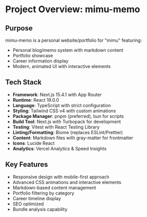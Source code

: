 # Project Overview: mimu-memo

## Purpose
mimu-memo is a personal website/portfolio for "mimu" featuring:
- Personal blog/memo system with markdown content
- Portfolio showcase
- Career information display
- Modern, animated UI with interactive elements

## Tech Stack
- **Framework**: Next.js 15.4.1 with App Router
- **Runtime**: React 19.0.0
- **Language**: TypeScript with strict configuration
- **Styling**: Tailwind CSS v4 with custom animations
- **Package Manager**: pnpm (preferred), bun for scripts
- **Build Tool**: Next.js with Turbopack for development
- **Testing**: Vitest with React Testing Library
- **Linting/Formatting**: Biome (replaces ESLint/Prettier)
- **Content**: Markdown files with gray-matter for frontmatter
- **Icons**: Lucide React
- **Analytics**: Vercel Analytics & Speed Insights

## Key Features
- Responsive design with mobile-first approach
- Advanced CSS animations and interactive elements
- Markdown-based content management
- Portfolio filtering by category
- Career timeline display
- SEO optimized
- Bundle analysis capability